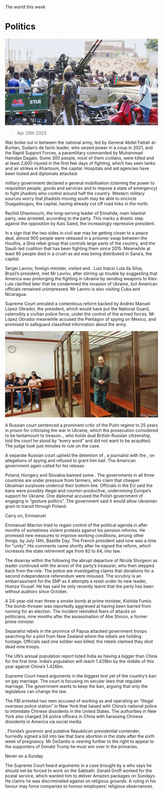 ###### The world this week

# Politics 

#####  

![image](images/20230422_WWP002.jpg) 

> Apr 20th 2023 

War broke out in  between the national army, led by General Abdel Fattah al-Burhan, Sudan’s de facto leader, who seized power in a coup in 2021, and the Rapid Support Forces, a paramilitary commanded by Muhammad Hamdan Dagalo. Some 300 people, most of them civilians, were killed and at least 2,600 injured in the first few days of fighting, which has seen tanks and air strikes in Khartoum, the capital. Hospitals and aid agencies have been looted and diplomats attacked. 

 military government declared a general mobilisation (claiming the power to requisition people, goods and services and to impose a state of emergency) to fight jihadists who control around half the country. Western military sources worry that jihadists moving south may be able to encircle Ouagadougou, the capital, having already cut off road links in the north.

Rachid Ghannouchi, the long-serving leader of Ennahda,  main Islamist party, was arrested, according to the party. This marks a drastic step against the opposition by Kais Saied, the increasingly repressive president. 

In a sign that the two sides in  civil war may be getting closer to a peace deal, almost 900 people were released in a prisoner swap between the Houthis, a Shia rebel group that controls large parts of the country, and the Saudi-led coalition that has been fighting them since 2015. Meanwhile at least 80 people died in a crush as aid was being distributed in Sana’a, the capital. 

Sergei Lavrov,  foreign minister, visited  and . Luiz Inácio Lula da Silva, Brazil’s president, met Mr Lavrov, after stirring up trouble by suggesting that America was prolonging the fighting in Ukraine by sending weapons to Kiev. Lula clarified later that he condemned the invasion of Ukraine, but American officials remained unimpressed. Mr Lavrov is also visiting Cuba and Nicaragua. 

 Supreme Court annulled a contentious reform backed by Andrés Manuel López Obrador, the president, which would have put the National Guard, ostensibly a civilian police force, under the control of the armed forces. Mr López Obrador meanwhile accused the Pentagon of spying on Mexico, and promised to safeguard classified information about the army. 

![image](images/20230422_WWP001.jpg) 


A Russian court sentenced a prominent critic of the Putin regime to 25 years in prison for criticising the war in Ukraine, which the prosecution considered to be tantamount to treason. , who holds dual British-Russian citizenship, told the court he stood by “every word” and did not want to be acquitted. The judge took just minutes to rule on the case. 

A separate Russian court upheld the detention of , a journalist with the , on allegations of spying and refused to grant him bail. The American government again called for his release. 

Poland, Hungary and Slovakia banned some . The governments in all three countries are under pressure from farmers, who claim that cheaper Ukrainian surpluses undercut their bottom line. Officials in the EU said the bans were possibly illegal and counter-productive, undermining Europe’s support for Ukraine. One diplomat accused the Polish government of engaging in “gesture politics”. The government said it would allow Ukrainian grain to transit through Poland. 

Carry on, Emmanuel

Emmanuel Macron tried to regain control of the political agenda in  after months of sometimes violent protests against his pension reforms. He promised new measures to improve working conditions, among other things, by July 14th, Bastille Day. The French president said now was a time for “unity”. His comments came shortly after he signed the reform, which increases the state retirement age from 62 to 64, into law. 

The disarray within the  following the abrupt departure of Nicola Sturgeon as leader continued with the arrest of the party’s treasurer, who then stepped back from the role. The police are investigating claims that donations for a second independence referendum were misused. The scrutiny is an embarrassment for the SNP as it attempts a reset under its new leader, Humza Yousaf. He has said he only recently learnt that the party has been without auditors since October.

A 24-year-old man threw a smoke bomb at  prime minister, Kishida Fumio. The bomb-thrower was reportedly aggrieved at having been barred from running for an election. The incident rekindled fears of attacks on politicians, nine months after the assassination of Abe Shinzo, a former prime minister.

Separatist rebels in the  province of Papua attacked government troops searching for a pilot from New Zealand whom the rebels are holding hostage. Officials said one soldier was killed; the rebels claimed they shot dead nine troops. 

The UN’s annual population report listed India as having a bigger  than China for the first time. India’s population will reach 1.429bn by the middle of this year against China’s 1.426bn.

 Supreme Court heard arguments in the biggest test yet of the country’s ban on gay marriage. The court is focusing on secular laws that regulate marriage. The government wants to keep the ban, arguing that only the legislature can change the law. 

The FBI arrested two men accused of working as  and operating an “illegal overseas police station” in New York that liaised with China’s national police to intimidate Chinese dissidents in the United States. The authorities in New York also charged 34 police officers in China with harassing Chinese dissidents in America via social media. 

, Florida’s governor and putative Republican presidential contender, hurriedly signed a bill into law that bans abortion in the state after the sixth week of pregnancy. Mr DeSantis is veering further to the right to appeal to the supporters of Donald Trump he must win over in the primaries. 

Never on a Sunday

The Supreme Court heard arguments in a case brought by a  who says he should not be forced to work on the Sabbath. Gerald Groff worked for the postal service, which wanted him to deliver Amazon packages on Sundays. He claims he was discriminated against on religious grounds. A ruling in his favour may force companies to honour employees’ religious observances. 

